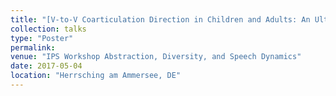 ```yaml
---
title: "[V-to-V Coarticulation Direction in Children and Adults: An Ultrasound Study](https://www.researchgate.net/publication/383219536_V-to-V_Coarticulation_Direction_in_Children_and_Adults_An_Ultrasound_Study)"
collection: talks
type: "Poster"
permalink: 
venue: "IPS Workshop Abstraction, Diversity, and Speech Dynamics"
date: 2017-05-04
location: "Herrsching am Ammersee, DE"
---
```

